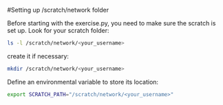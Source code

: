#Setting up /scratch/network folder

Before starting with the exercise.py, you need to make sure the scratch is set up.
Look for your scratch folder:

```bash
ls -l /scratch/network/<your_username>
```

create it if necessary:
```bash
mkdir /scratch/network/<your_username>
```

Define an environmental variable to store its location:

```bash
export SCRATCH_PATH="/scratch/network/<your_username>"
``` 
